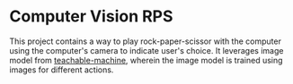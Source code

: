 # Computer Vision RPS
This project contains a way to play rock-paper-scissor with the computer using the computer's camera to indicate user's choice. It leverages image model from [teachable-machine]([url](https://teachablemachine.withgoogle.com/)), wherein the image model is trained using images for different actions.
